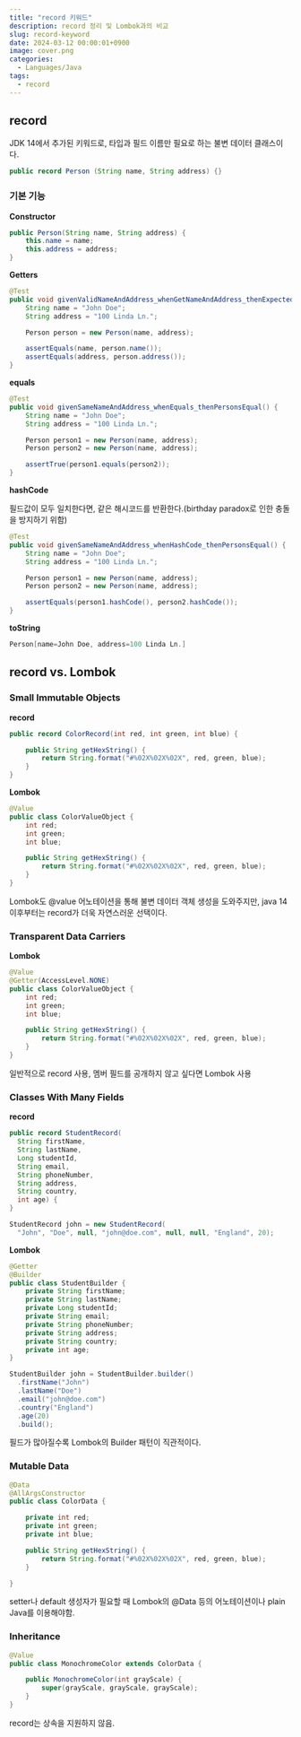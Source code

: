 ```yaml
---
title: "record 키워드"
description: record 정리 및 Lombok과의 비교
slug: record-keyword
date: 2024-03-12 00:00:01+0900
image: cover.png
categories:
  - Languages/Java
tags:
  - record
---
```


## record

JDK 14에서 추가된 키워드로, 타입과 필드 이름만 필요로 하는 불변 데이터 클래스이다.

```Java
public record Person (String name, String address) {}
```

### 기본 기능

**Constructor**

```Java
public Person(String name, String address) {
    this.name = name;
    this.address = address;
}
```

**Getters**

```Java
@Test
public void givenValidNameAndAddress_whenGetNameAndAddress_thenExpectedValuesReturned() {
    String name = "John Doe";
    String address = "100 Linda Ln.";

    Person person = new Person(name, address);

    assertEquals(name, person.name());
    assertEquals(address, person.address());
}
```

**equals**

```Java
@Test
public void givenSameNameAndAddress_whenEquals_thenPersonsEqual() {
    String name = "John Doe";
    String address = "100 Linda Ln.";

    Person person1 = new Person(name, address);
    Person person2 = new Person(name, address);

    assertTrue(person1.equals(person2));
}
```

**hashCode**

필드값이 모두 일치한다면, 같은 해시코드를 반환한다.(birthday paradox로 인한 충돌을 방지하기 위함)

```Java
@Test
public void givenSameNameAndAddress_whenHashCode_thenPersonsEqual() {
    String name = "John Doe";
    String address = "100 Linda Ln.";

    Person person1 = new Person(name, address);
    Person person2 = new Person(name, address);

    assertEquals(person1.hashCode(), person2.hashCode());
}
```

**toString**

```Java
Person[name=John Doe, address=100 Linda Ln.]
```

## record vs. Lombok

### Small Immutable Objects

**record**

```Java
public record ColorRecord(int red, int green, int blue) {

    public String getHexString() {
        return String.format("#%02X%02X%02X", red, green, blue);
    }
}
```

**Lombok**

```Java
@Value
public class ColorValueObject {
    int red;
    int green;
    int blue;

    public String getHexString() {
        return String.format("#%02X%02X%02X", red, green, blue);
    }
}
```

Lombok도 @value 어노테이션을 통해 불변 데이터 객체 생성을 도와주지만, java 14 이후부터는 record가 더욱 자연스러운 선택이다.

### Transparent Data Carriers

**Lombok**

```Java
@Value
@Getter(AccessLevel.NONE)
public class ColorValueObject {
    int red;
    int green;
    int blue;

    public String getHexString() {
        return String.format("#%02X%02X%02X", red, green, blue);
    }
}
```

일반적으로 record 사용, 멤버 필드를 공개하지 않고 싶다면 Lombok 사용

### Classes With Many Fields

**record**

```Java
public record StudentRecord(
  String firstName,
  String lastName,
  Long studentId,
  String email,
  String phoneNumber,
  String address,
  String country,
  int age) {
}

StudentRecord john = new StudentRecord(
  "John", "Doe", null, "john@doe.com", null, null, "England", 20);

```

**Lombok**

```Java
@Getter
@Builder
public class StudentBuilder {
    private String firstName;
    private String lastName;
    private Long studentId;
    private String email;
    private String phoneNumber;
    private String address;
    private String country;
    private int age;
}

StudentBuilder john = StudentBuilder.builder()
  .firstName("John")
  .lastName("Doe")
  .email("john@doe.com")
  .country("England")
  .age(20)
  .build();
```

필드가 많아질수록 Lombok의 Builder 패턴이 직관적이다.

### Mutable Data

```Java
@Data
@AllArgsConstructor
public class ColorData {

    private int red;
    private int green;
    private int blue;

    public String getHexString() {
        return String.format("#%02X%02X%02X", red, green, blue);
    }

}
```

setter나 default 생성자가 필요할 때 Lombok의 @Data 등의 어노테이션이나 plain Java를 이용해야함.

### Inheritance

```Java
@Value
public class MonochromeColor extends ColorData {

    public MonochromeColor(int grayScale) {
        super(grayScale, grayScale, grayScale);
    }
}
```

record는 상속을 지원하지 않음.

